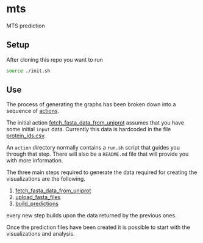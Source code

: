 # mts

MTS prediction

## Setup

After cloning this repo you want to run

```sh
source ./init.sh
```

## Use

The process of generating the graphs has been broken down into a sequence of [actions](actions).

The initial action [fetch_fasta_data_from_uniprot](actions/fetch_fasta_data_from_uniprot) assumes that you have some initial `input` data. Currently this data is hardcoded in the file [protein_ids.csv](actions/fetch_fasta_data_from_uniprot/in/protein_ids.csv).

An `action` directory normally contains a `run.sh` script that guides you through that step. There will also be a `README.md` file that will provide you with more information.

The three main steps required to generate the data required for creating the visualizations are the following.

1. [fetch_fasta_data_from_uniprot](actions/fetch_fasta_data_from_uniprot)
2. [upload_fasta_files](actions/upload_fasta_files)
3. [build_predictions](actions/build_predictions)

every new step builds upon the data returned by the previous ones.

Once the prediction files have been created it is possible to start with the visualizations and analysis.
